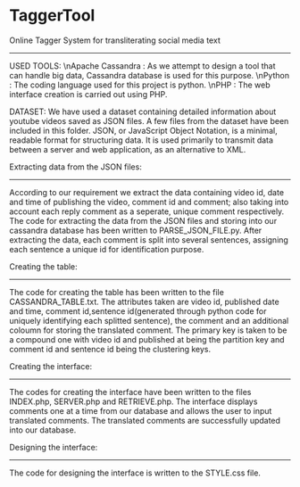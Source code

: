 # TaggerTool


Online Tagger System for transliterating social media text
**********************************************************

USED TOOLS:
\nApache  Cassandra	:	As we attempt to design a tool that can handle big data, Cassandra database is used for this purpose.
\nPython		:	The coding language used for this project is python.
\nPHP		:	The web interface creation is carried out using PHP.


DATASET:
We have used a dataset containing detailed information about youtube videos saved as JSON files. A few files from the dataset have been included in this folder.
JSON, or JavaScript Object Notation, is a minimal, readable format for structuring data. It is used primarily to transmit data between a server and web application, as an alternative to XML.


Extracting data from the JSON files:
***********************************
According to our requirement we extract the data containing video id, date and time of publishing the video, comment id and comment; also taking into account each reply comment as a seperate, unique comment respectively. 
The code for extracting the data from the JSON files and storing into our cassandra database has been written to PARSE_JSON_FILE.py. After extracting the data, each comment is split into several sentences, assigning each sentence a unique id for identification purpose. 


Creating the table:
******************
The code for creating the table has been written to the file CASSANDRA_TABLE.txt. The attributes taken are video id, published date and time, comment id,sentence id(generated through python code for uniquely identifying each splitted sentence), the comment and an additional coloumn for storing the translated comment. The primary key is taken to be a compound one with video id and published at being the partition key and comment id and sentence id being the clustering keys.


Creating the interface:
**********************
The codes for creating the interface have been written to the files INDEX.php, SERVER.php and RETRIEVE.php. The interface displays comments one at a time from our database and allows the user to input translated comments. The translated comments are successfully updated into our database.

 
Designing the interface:
***********************
The code for designing the interface is written to the STYLE.css file.
